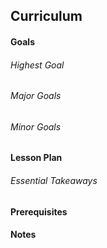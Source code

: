 ## Curriculum
#### Goals
###### Highest Goal
###### Major Goals
###### Minor Goals
#### Lesson Plan
###### Essential Takeaways
#### Prerequisites
#### Notes